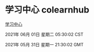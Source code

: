 # 学习中心 colearnhub
[学习中心](http://59.174.26.227:56308/colearnhub/)

2021年 06月 01日 星期二 05:30:02 CST

2021年 05月 31日 星期一 21:30:02 GMT
